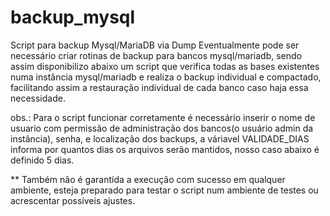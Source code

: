 # backup_mysql
Script para backup Mysql/MariaDB via Dump
Eventualmente pode ser necessário criar rotinas de backup para bancos mysql/mariadb, sendo assim disponibilizo abaixo um script que verifica todas as bases existentes numa instância mysql/mariadb e realiza o backup individual e compactado, facilitando assim a restauração individual de cada banco caso haja essa necessidade.

obs.: Para o script funcionar corretamente é necessário inserir o nome de usuario com permissão de administração dos bancos(o usuário admin da instância), senha, e localização dos backups, a váriavel VALIDADE_DIAS informa por quantos dias os arquivos serão mantidos, nosso caso abaixo é definido 5 dias.

** Também não é garantida a execução com sucesso em qualquer ambiente, esteja preparado para testar o script num ambiente de testes ou acrescentar possíveis ajustes.

